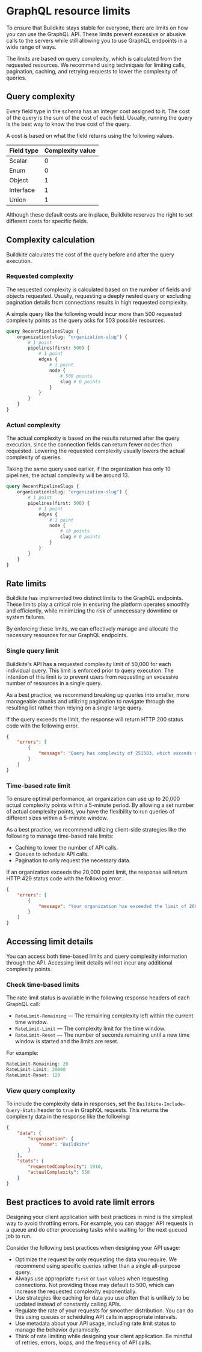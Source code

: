 # GraphQL resource limits

To ensure that Buildkite stays stable for everyone, there are limits on how you can use the GraphQL API. These limits prevent excessive or abusive calls to the servers while still allowing you to use GraphQL endpoints in a wide range of ways.

The limits are based on query complexity, which is calculated from the requested resources. We recommend using techniques for limiting calls, pagination, caching, and retrying requests to lower the complexity of queries.

## Query complexity

Every field type in the schema has an integer cost assigned to it. The cost of the query is the sum of the cost of each field. Usually, running the query is the best way to know the true cost of the query.

A cost is based on what the field returns using the following values.

<table>
  <thead>
    <tr>
      <th>Field type</th>
      <th>Complexity value</th>
    </tr>
  </thead>
  <tbody>
    <tr>
      <td>Scalar</td>
      <td>0</td>
    </tr>
    <tr>
      <td>Enum</td>
      <td>0</td>
    </tr>
    <tr>
      <td>Object</td>
      <td>1</td>
    </tr>
    <tr>
      <td>Interface</td>
      <td>1</td>
    </tr>
    <tr>
      <td>Union</td>
      <td>1</td>
    </tr>
  <tbody>
</table>

Although these default costs are in place, Buildkite reserves the right to set different costs for specific fields.

## Complexity calculation

Buildkite calculates the cost of the query before and after the query execution.

### Requested complexity

The requested complexity is calculated based on the number of fields and objects requested. Usually, requesting a deeply nested query or excluding pagination details from connections results in high requested complexity.

A simple query like the following would incur more than 500 requested complexity points as the query asks for 503 possible resources.

```graphql
query RecentPipelineSlugs {
    organization(slug: "organization-slug") {
        # 1 point
        pipelines(first: 500) {
            # 1 point
            edges {
                # 1 point
                node {
                    # 500 points
                    slug # 0 points
                }
            }
        }
    }
}
```

### Actual complexity

The actual complexity is based on the results returned after the query execution, since the connection fields can return fewer nodes than requested. Lowering the requested complexity usually lowers the actual complexity of queries.

Taking the same query used earlier, if the organization has only 10 pipelines, the actual complexity will be around 13.

```graphql
query RecentPipelineSlugs {
    organization(slug: "organization-slug") {
        # 1 point
        pipelines(first: 500) {
            # 1 point
            edges {
                # 1 point
                node {
                    # 10 points
                    slug # 0 points
                }
            }
        }
    }
}
```

## Rate limits

Buildkite has implemented two distinct limits to the GraphQL endpoints. These limits play a critical role in ensuring the platform operates smoothly and efficiently, while minimizing the risk of unnecessary downtime or system failures.

By enforcing these limits, we can effectively manage and allocate the necessary resources for our GraphQL endpoints.

### Single query limit

Buildkite's API has a requested complexity limit of 50,000 for each individual query. This limit is enforced prior to query execution. The intention of this limit is to prevent users from requesting an excessive number of resources in a single query.

As a best practice, we recommend breaking up queries into smaller, more manageable chunks and utilizing pagination to navigate through the resulting list rather than relying on a single large query.

If the query exceeds the limit, the response will return HTTP 200 status code with the following error.

```json
{
    "errors": [
        {
            "message": "Query has complexity of 251503, which exceeds max complexity of 50000"
        }
    ]
}
```

### Time-based rate limit

To ensure optimal performance, an organization can use up to 20,000 actual complexity points within a 5-minute period. By allowing a set number of actual complexity points, you have the flexibility to run queries of different sizes within a 5-minute window.

As a best practice, we recommend utilizing client-side strategies like the following to manage time-based rate limits:

-   Caching to lower the number of API calls.
-   Queues to schedule API calls.
-   Pagination to only request the necessary data.

If an organization exceeds the 20,000 point limit, the response will return HTTP 429 status code with the following error.

```json
{
    "errors": [
        {
            "message": "Your organization has exceeded the limit of 20000 complexity points. Please try again in 187 seconds."
        }
    ]
}
```

## Accessing limit details

You can access both time-based limits and query complexity information through the API. Accessing limit details will not incur any additional complexity points.

### Check time-based limits

The rate limit status is available in the following response headers of each GraphQL call:

-   `RateLimit-Remaining` — The remaining complexity left within the current time window.
-   `RateLimit-Limit` — The complexity limit for the time window.
-   `RateLimit-Reset` — The number of seconds remaining until a new time window is started and the limits are reset.

For example:

```js
RateLimit-Remaining: 20
RateLimit-Limit: 20000
RateLimit-Reset: 120
```

### View query complexity

To include the complexity data in responses, set the `Buildkite-Include-Query-Stats` header to `true` in GraphQL requests. This returns the complexity data in the response like the following:

```json
{
    "data": {
        "organization": {
            "name": "Buildkite"
        }
    },
    "stats": {
        "requestedComplexity": 1910,
        "actualComplexity": 550
    }
}
```

## Best practices to avoid rate limit errors

Designing your client application with best practices in mind is the simplest way to avoid throttling errors. For example, you can stagger API requests in a queue and do other processing tasks while waiting for the next queued job to run.

Consider the following best practices when designing your API usage:

-   Optimize the request by only requesting the data you require. We recommend using specific queries rather than a single all-purpose query.
-   Always use appropriate `first` or `last` values when requesting connections. Not providing those may default to 500, which can increase the requested complexity exponentially.
-   Use strategies like caching for data you use often that is unlikely to be updated instead of constantly calling APIs.
-   Regulate the rate of your requests for smoother distribution. You can do this using queues or scheduling API calls in appropriate intervals.
-   Use metadata about your API usage, including rate limit status to manage the behavior dynamically.
-   Think of rate limiting while designing your client application. Be mindful of retries, errors, loops, and the frequency of API calls.
